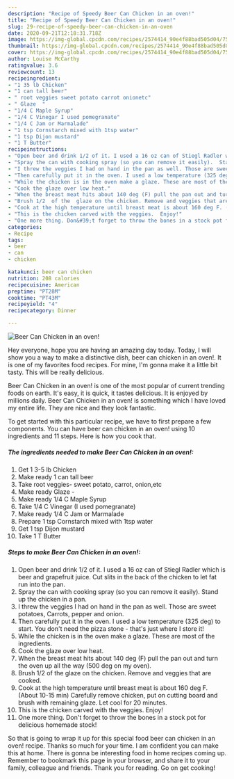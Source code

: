 ```yaml
---
description: "Recipe of Speedy Beer Can Chicken in an oven!"
title: "Recipe of Speedy Beer Can Chicken in an oven!"
slug: 29-recipe-of-speedy-beer-can-chicken-in-an-oven
date: 2020-09-21T12:18:31.718Z
image: https://img-global.cpcdn.com/recipes/2574414_90e4f88bad505d04/751x532cq70/beer-can-chicken-in-an-oven-recipe-main-photo.jpg
thumbnail: https://img-global.cpcdn.com/recipes/2574414_90e4f88bad505d04/751x532cq70/beer-can-chicken-in-an-oven-recipe-main-photo.jpg
cover: https://img-global.cpcdn.com/recipes/2574414_90e4f88bad505d04/751x532cq70/beer-can-chicken-in-an-oven-recipe-main-photo.jpg
author: Louise McCarthy
ratingvalue: 3.6
reviewcount: 13
recipeingredient:
- "1 35 lb Chicken"
- "1 can tall beer"
- " root veggies sweet potato carrot onionetc"
- " Glaze  "
- "1/4 C Maple Syrup"
- "1/4 C Vinegar I used pomegranate"
- "1/4 C Jam or Marmalade"
- "1 tsp Cornstarch mixed with 1tsp water"
- "1 tsp Dijon mustard"
- "1 T Butter"
recipeinstructions:
- "Open beer and drink 1/2 of it. I used a 16 oz can of Stiegl Radler which is beer and grapefruit juice. Cut slits in the back of the chicken to let fat run into the pan."
- "Spray the can with cooking spray (so you can remove it easily).  Stand up the chicken in a pan."
- "I threw the veggies I had on hand in the pan as well. Those are sweet potatoes, Carrots, pepper and onion."
- "Then carefully put it in the oven. I used a low temperature (325 deg) to start. You don&#39;t need the pizza stone - that&#39;s just where I store it!"
- "While the chicken is in the oven make a glaze. These are most of the ingredients."
- "Cook the glaze over low heat."
- "When the breast meat hits about 140 deg (F) pull the pan out and turn the oven up all the way (500 deg on my oven)."
- "Brush 1/2  of the  glaze on the chicken. Remove and veggies that are cooked."
- "Cook at the high temperature until breast meat is about 160 deg F. (About 10-15 min) Carefully remove chicken, put on cutting board and brush with remaining glaze. Let cool for 20 minutes."
- "This is the chicken carved with the veggies.  Enjoy!"
- "One more thing. Don&#39;t forget to throw the bones in a stock pot for delicious homemade stock!"
categories:
- Recipe
tags:
- beer
- can
- chicken

katakunci: beer can chicken 
nutrition: 208 calories
recipecuisine: American
preptime: "PT28M"
cooktime: "PT43M"
recipeyield: "4"
recipecategory: Dinner

---
```



![Beer Can Chicken in an oven!](https://img-global.cpcdn.com/recipes/2574414_90e4f88bad505d04/751x532cq70/beer-can-chicken-in-an-oven-recipe-main-photo.jpg)

Hey everyone, hope you are having an amazing day today. Today, I will show you a way to make a distinctive dish, beer can chicken in an oven!. It is one of my favorites food recipes. For mine, I'm gonna make it a little bit tasty. This will be really delicious.

Beer Can Chicken in an oven! is one of the most popular of current trending foods on earth. It's easy, it is quick, it tastes delicious. It is enjoyed by millions daily. Beer Can Chicken in an oven! is something which I have loved my entire life. They are nice and they look fantastic.




To get started with this particular recipe, we have to first prepare a few components. You can have beer can chicken in an oven! using 10 ingredients and 11 steps. Here is how you cook that.

<!--inarticleads1-->

##### The ingredients needed to make Beer Can Chicken in an oven!:

1. Get 1 3-5 lb Chicken
1. Make ready 1 can tall beer
1. Take  root veggies- sweet potato, carrot, onion,etc
1. Make ready  Glaze  -
1. Make ready 1/4 C Maple Syrup
1. Take 1/4 C Vinegar (I used pomegranate)
1. Make ready 1/4 C Jam or Marmalade
1. Prepare 1 tsp Cornstarch mixed with 1tsp water
1. Get 1 tsp Dijon mustard
1. Take 1 T Butter




<!--inarticleads2-->

##### Steps to make Beer Can Chicken in an oven!:

1. Open beer and drink 1/2 of it. I used a 16 oz can of Stiegl Radler which is beer and grapefruit juice. Cut slits in the back of the chicken to let fat run into the pan.
1. Spray the can with cooking spray (so you can remove it easily).  Stand up the chicken in a pan.
1. I threw the veggies I had on hand in the pan as well. Those are sweet potatoes, Carrots, pepper and onion.
1. Then carefully put it in the oven. I used a low temperature (325 deg) to start. You don&#39;t need the pizza stone - that&#39;s just where I store it!
1. While the chicken is in the oven make a glaze. These are most of the ingredients.
1. Cook the glaze over low heat.
1. When the breast meat hits about 140 deg (F) pull the pan out and turn the oven up all the way (500 deg on my oven).
1. Brush 1/2  of the  glaze on the chicken. Remove and veggies that are cooked.
1. Cook at the high temperature until breast meat is about 160 deg F. (About 10-15 min) Carefully remove chicken, put on cutting board and brush with remaining glaze. Let cool for 20 minutes.
1. This is the chicken carved with the veggies.  Enjoy!
1. One more thing. Don&#39;t forget to throw the bones in a stock pot for delicious homemade stock!




So that is going to wrap it up for this special food beer can chicken in an oven! recipe. Thanks so much for your time. I am confident you can make this at home. There is gonna be interesting food in home recipes coming up. Remember to bookmark this page in your browser, and share it to your family, colleague and friends. Thank you for reading. Go on get cooking!
